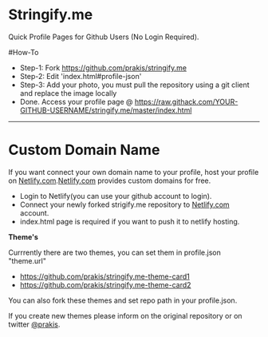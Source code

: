 # Stringify.me
Quick Profile Pages for Github Users (No Login Required).

#How-To

* Step-1: Fork https://github.com/prakis/stringify.me
* Step-2: Edit 'index.html#profile-json'
* Step-3: Add your photo, you must pull the repository using a git client and replace the image locally
* Done. Access your profile page @ https://raw.githack.com/YOUR-GITHUB-USERNAME/stringify.me/master/index.html

----
# Custom Domain Name

If you want connect your own domain name to your profile, host your profile on [Netlify.com](www.Netlify.com).[Netlify.com](www.Netlify.com) provides custom domains for free. 

* Login to Netlify(you can use your github account to login).
* Connect your newly forked  strigify.me repository to [Netlify.com](www.Netlify.com) account.  
* index.html page is required if you want to push it to netlify hosting.

**Theme's**

Currrently there are two themes, you can set them in profile.json "theme.url" 

* https://github.com/prakis/stringify.me-theme-card1
* https://github.com/prakis/stringify.me-theme-card2

You can also fork these themes and set repo path in your profile.json.

If you create new themes please inform on the original repository or on twitter [@prakis](https://twitter.com/prakis).
